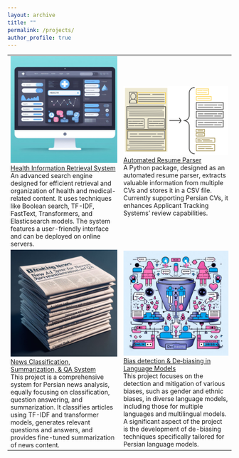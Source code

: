 ```yaml
---
layout: archive
title: ""
permalink: /projects/
author_profile: true
---
```


<table>
  <tr>
    <td><img src="/images/projects/health_retrieval.png" width="350"><br><a href="https://github.com/aboots/health_informaion_retrieval_system">Health Information Retrieval System</a><br>An advanced search engine designed for efficient retrieval and organization of health and medical-related content. It uses techniques like Boolean search, TF-IDF, FastText, Transformers, and Elasticsearch models. The system features a user-friendly interface and can be deployed on online servers.</td>
    <td><img src="/images/projects/resume_parser.svg" width="480"><br><a href="https://github.com/aboots/resume-parser">Automated Resume Parser</a><br>A Python package, designed as an automated resume parser, extracts valuable information from multiple CVs and stores it in a CSV file. Currently supporting Persian CVs, it enhances Applicant Tracking Systems’ review capabilities.</td>
  </tr>
  <tr>
    <td><img src="/images/projects/news_classification.png" width="350"><br><a href="https://github.com/aboots/news_classification_summarization_QA_syatem">News Classification, Summarization, & QA System</a><br>This project is a comprehensive system for Persian news analysis, equally focusing on classification, question answering, and summarization. It classifies articles using TF-IDF and transformer models, generates relevant questions and answers, and provides fine-tuned summarization of news content.</td>
    <td><img src="/images/projects/bias.png" width="350"><br><a href="https://github.com/aboots/bias-detection">Bias detection & De‐biasing in Language Models</a><br> This project focuses on the detection and mitigation of various biases, such as gender and ethnic biases, in diverse language models, including those for multiple languages and multilingual models. A significant aspect of the project is the development of de-biasing techniques specifically tailored for Persian language models.</td>
  </tr>
</table>